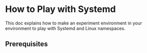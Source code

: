 # How to Play with Systemd

This doc explains how to make an experiment environment in your environment to play with
Systemd and Linux namespaces.

## Prerequisites 
